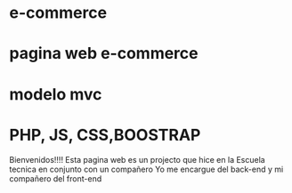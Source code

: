 # e-commerce
# pagina web e-commerce
# modelo mvc
# PHP, JS, CSS,BOOSTRAP
Bienvenidos!!!!
Esta pagina web es un projecto que hice en la Escuela tecnica en conjunto con un compañero
Yo me encargue del back-end y mi compañero del front-end

